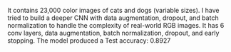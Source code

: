 It contains 23,000 color images of cats and dogs (variable sizes).
I have tried to build a deeper CNN with data augmentation, dropout, and batch normalization to handle the complexity of real-world RGB images.
It has 6 conv layers, data augmentation, batch normalization, dropout, and early stopping. 
The model produced a Test accuracy: 0.8927
